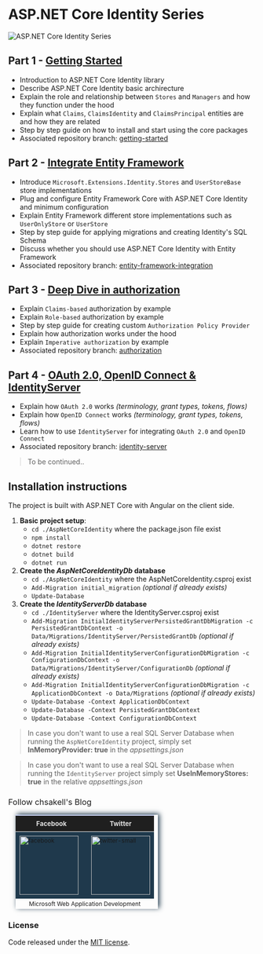 # ASP.NET Core Identity Series

![ASP.NET Core Identity Series](https://chsakell.files.wordpress.com/2018/04/aspnet-core-identity-13.png)

## Part 1 - [Getting Started](http://chsakell.com/2018/04/28/asp-net-core-identity-series-getting-started)

* Introduction to ASP.NET Core Identity library
* Describe ASP.NET Core Identity basic archirecture
* Explain the role and relationship between `Stores` and `Managers` and how they function under the hood
* Explain what `Claims`, `ClaimsIdentity` and `ClaimsPrincipal` entities are and how they are related
* Step by step guide on how to install and start using the core packages
* Associated repository branch: [getting-started](https://github.com/chsakell/aspnet-core-identity/tree/getting-started)

## Part 2 - [Integrate Entity Framework](https://wp.me/p3mRWu-1i4)

* Introduce `Microsoft.Extensions.Identity.Stores` and `UserStoreBase` store implementations
* Plug and configure Entity Framework Core with ASP.NET Core Identity and minimum configuration
* Explain Entity Framework different store implementations such as `UserOnlyStore` or `UserStore`
* Step by step guide for applying migrations and creating Identity's SQL Schema
* Discuss whether you should use ASP.NET Core Identity with Entity Framework
* Associated repository branch: [entity-framework-integration](https://github.com/chsakell/aspnet-core-identity/tree/entity-framework-integration)

## Part 3 - [Deep Dive in authorization](https://wp.me/p3mRWu-1ik)

* Explain `Claims-based` authorization by example
* Explain `Role-based` authorization by example
* Step by step guide for creating custom `Authorization Policy Provider`
* Explain how authorization works under the hood
* Explain `Imperative authorization` by example
* Associated repository branch: [authorization](https://github.com/chsakell/aspnet-core-identity/tree/authorization)

## Part 4 - [OAuth 2.0, OpenID Connect & IdentityServer](https://wp.me/p3mRWu-1ik)

* Explain how `OAuth 2.0` works *(terminology, grant types, tokens, flows)*
* Explain how `OpenID Connect` works *(terminology, grant types, tokens, flows)*
* Learn how to use `IdentityServer` for integrating  `OAuth 2.0` and `OpenID Connect`
* Associated repository branch: [identity-server](https://github.com/chsakell/aspnet-core-identity/tree/identity-server)

> To be continued..

## Installation instructions

The project is built with ASP.NET Core with Angular on the client side. 
1. **Basic project setup**:
    * `cd ./AspNetCoreIdentity` where the package.json file exist
    * `npm install`
    * `dotnet restore`
    * `dotnet build`
    * `dotnet run`
2. **Create the *AspNetCoreIdentityDb* database**
    * `cd ./AspNetCoreIdentity` where the AspNetCoreIdentity.csproj exist
    * `Add-Migration initial_migration` *(optional if already exists)*
    * `Update-Database`
3. **Create the *IdentityServerDb* database**
    * `cd ./IdentityServer` where the IdentityServer.csproj exist
    * `Add-Migration InitialIdentityServerPersistedGrantDbMigration -c PersistedGrantDbContext -o Data/Migrations/IdentityServer/PersistedGrantDb` *(optional if already exists)*
    * `Add-Migration InitialIdentityServerConfigurationDbMigration -c ConfigurationDbContext -o Data/Migrations/IdentityServer/ConfigurationDb` *(optional if already exists)*
    * `Add-Migration InitialIdentityServerConfigurationDbMigration -c ApplicationDbContext -o Data/Migrations` *(optional if already exists)*
    * `Update-Database -Context ApplicationDbContext`
    * `Update-Database -Context PersistedGrantDbContext`
    * `Update-Database -Context ConfigurationDbContext`

> In case you don't want to use a real SQL Server Database when running the `AspNetCoreIdentity` project, simply set **InMemoryProvider: true** in the *appsettings.json*

> In case you don't want to use a real SQL Server Database when running the `IdentityServer` project simply set **UseInMemoryStores: true** in the relative *appsettings.json*

<h3 style="font-weight:normal;">Follow chsakell's Blog</h3>
<table id="gradient-style" style="box-shadow:3px -2px 10px #1F394C;font-size:12px;margin:15px;width:290px;text-align:left;border-collapse:collapse;" summary="">
<thead>
<tr>
<th style="width:130px;font-size:13px;font-weight:bold;padding:8px;background:#1F1F1F repeat-x;border-top:2px solid #d3ddff;border-bottom:1px solid #fff;color:#E0E0E0;" align="center" scope="col">Facebook</th>
<th style="font-size:13px;font-weight:bold;padding:8px;background:#1F1F1F repeat-x;border-top:2px solid #d3ddff;border-bottom:1px solid #fff;color:#E0E0E0;" align="center" scope="col">Twitter</th>
</tr>
</thead>
<tfoot>
<tr>
<td colspan="4" style="text-align:center;">Microsoft Web Application Development</td>
</tr>
</tfoot>
<tbody>
<tr>
<td style="padding:8px;border-bottom:1px solid #fff;color:#FFA500;border-top:1px solid #fff;background:#1F394C repeat-x;">
<a href="https://www.facebook.com/chsakells.blog" target="_blank"><img src="https://chsakell.files.wordpress.com/2015/08/facebook.png?w=120&amp;h=120&amp;crop=1" alt="facebook" width="120" height="120" class="alignnone size-opti-archive wp-image-3578"></a>
</td>
<td style="padding:8px;border-bottom:1px solid #fff;color:#FFA500;border-top:1px solid #fff;background:#1F394C repeat-x;">
<a href="https://twitter.com/chsakellsBlog" target="_blank"><img src="https://chsakell.files.wordpress.com/2015/08/twitter-small.png?w=120&amp;h=120&amp;crop=1" alt="twitter-small" width="120" height="120" class="alignnone size-opti-archive wp-image-3583"></a>
</td>
</tr>
</tbody>
</table>
<h3>License</h3>
Code released under the <a href="https://github.com/chsakell/aspnet-core-identity/blob/master/LICENSE" target="_blank"> MIT license</a>.
